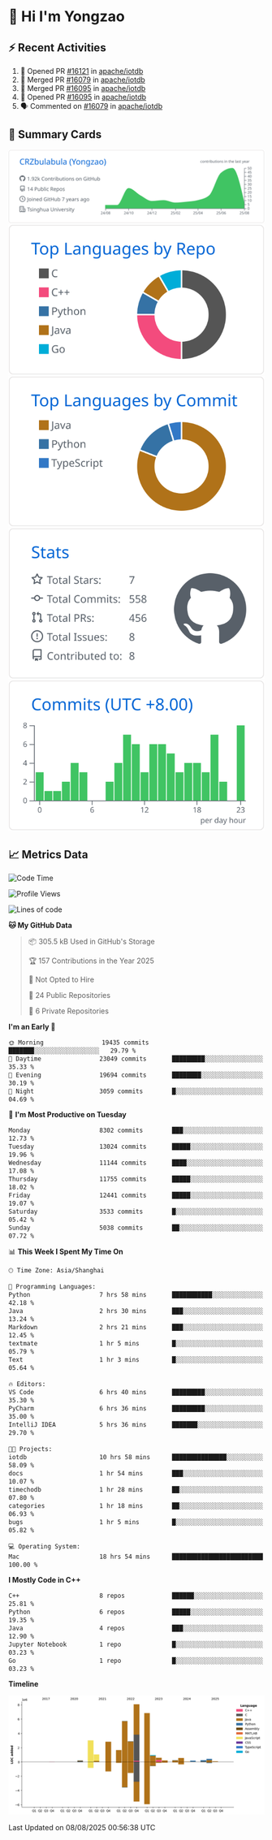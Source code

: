 # 👋 Hi I'm Yongzao

## ⚡ Recent Activities
<!--START_SECTION:activity-->
1. 💪 Opened PR [#16121](https://github.com/apache/iotdb/pull/16121) in [apache/iotdb](https://github.com/apache/iotdb)
2. 🎉 Merged PR [#16079](https://github.com/apache/iotdb/pull/16079) in [apache/iotdb](https://github.com/apache/iotdb)
3. 🎉 Merged PR [#16095](https://github.com/apache/iotdb/pull/16095) in [apache/iotdb](https://github.com/apache/iotdb)
4. 💪 Opened PR [#16095](https://github.com/apache/iotdb/pull/16095) in [apache/iotdb](https://github.com/apache/iotdb)
5. 🗣 Commented on [#16079](https://github.com/apache/iotdb/pull/16079#issuecomment-3146940482) in [apache/iotdb](https://github.com/apache/iotdb)
<!--END_SECTION:activity-->

## 🎑 Summary Cards

[![](https://raw.githubusercontent.com/CRZbulabula/CRZbulabula/main/profile-summary-card-output/github/0-profile-details.svg)](https://github.com/vn7n24fzkq/github-profile-summary-cards)
[![](https://raw.githubusercontent.com/CRZbulabula/CRZbulabula/main/profile-summary-card-output/github/1-repos-per-language.svg)](https://github.com/vn7n24fzkq/github-profile-summary-cards) [![](https://raw.githubusercontent.com/CRZbulabula/CRZbulabula/main/profile-summary-card-output/github/2-most-commit-language.svg)](https://github.com/vn7n24fzkq/github-profile-summary-cards)
[![](https://raw.githubusercontent.com/CRZbulabula/CRZbulabula/main/profile-summary-card-output/github/3-stats.svg)](https://github.com/vn7n24fzkq/github-profile-summary-cards) [![](https://raw.githubusercontent.com/CRZbulabula/CRZbulabula/main/profile-summary-card-output/github/4-productive-time.svg)](https://github.com/vn7n24fzkq/github-profile-summary-cards)

## 📈 Metrics Data

<!--START_SECTION:waka-->
![Code Time](http://img.shields.io/badge/Code%20Time-1%2C116%20hrs%2050%20mins-blue)

![Profile Views](http://img.shields.io/badge/Profile%20Views-0-blue)

![Lines of code](https://img.shields.io/badge/From%20Hello%20World%20I%27ve%20Written-35.6%20million%20lines%20of%20code-blue)

**🐱 My GitHub Data** 

> 📦 305.5 kB Used in GitHub's Storage 
 > 
> 🏆 157 Contributions in the Year 2025
 > 
> 🚫 Not Opted to Hire
 > 
> 📜 24 Public Repositories 
 > 
> 🔑 6 Private Repositories 
 > 
**I'm an Early 🐤** 

```text
🌞 Morning                19435 commits       ███████░░░░░░░░░░░░░░░░░░   29.79 % 
🌆 Daytime                23049 commits       █████████░░░░░░░░░░░░░░░░   35.33 % 
🌃 Evening                19694 commits       ████████░░░░░░░░░░░░░░░░░   30.19 % 
🌙 Night                  3059 commits        █░░░░░░░░░░░░░░░░░░░░░░░░   04.69 % 
```
📅 **I'm Most Productive on Tuesday** 

```text
Monday                   8302 commits        ███░░░░░░░░░░░░░░░░░░░░░░   12.73 % 
Tuesday                  13024 commits       █████░░░░░░░░░░░░░░░░░░░░   19.96 % 
Wednesday                11144 commits       ████░░░░░░░░░░░░░░░░░░░░░   17.08 % 
Thursday                 11755 commits       █████░░░░░░░░░░░░░░░░░░░░   18.02 % 
Friday                   12441 commits       █████░░░░░░░░░░░░░░░░░░░░   19.07 % 
Saturday                 3533 commits        █░░░░░░░░░░░░░░░░░░░░░░░░   05.42 % 
Sunday                   5038 commits        ██░░░░░░░░░░░░░░░░░░░░░░░   07.72 % 
```


📊 **This Week I Spent My Time On** 

```text
🕑︎ Time Zone: Asia/Shanghai

💬 Programming Languages: 
Python                   7 hrs 58 mins       ███████████░░░░░░░░░░░░░░   42.18 % 
Java                     2 hrs 30 mins       ███░░░░░░░░░░░░░░░░░░░░░░   13.24 % 
Markdown                 2 hrs 21 mins       ███░░░░░░░░░░░░░░░░░░░░░░   12.45 % 
textmate                 1 hr 5 mins         █░░░░░░░░░░░░░░░░░░░░░░░░   05.79 % 
Text                     1 hr 3 mins         █░░░░░░░░░░░░░░░░░░░░░░░░   05.64 % 

🔥 Editors: 
VS Code                  6 hrs 40 mins       █████████░░░░░░░░░░░░░░░░   35.30 % 
PyCharm                  6 hrs 36 mins       █████████░░░░░░░░░░░░░░░░   35.00 % 
IntelliJ IDEA            5 hrs 36 mins       ███████░░░░░░░░░░░░░░░░░░   29.70 % 

🐱‍💻 Projects: 
iotdb                    10 hrs 58 mins      ███████████████░░░░░░░░░░   58.09 % 
docs                     1 hr 54 mins        ███░░░░░░░░░░░░░░░░░░░░░░   10.07 % 
timechodb                1 hr 28 mins        ██░░░░░░░░░░░░░░░░░░░░░░░   07.80 % 
categories               1 hr 18 mins        ██░░░░░░░░░░░░░░░░░░░░░░░   06.93 % 
bugs                     1 hr 5 mins         █░░░░░░░░░░░░░░░░░░░░░░░░   05.82 % 

💻 Operating System: 
Mac                      18 hrs 54 mins      █████████████████████████   100.00 % 
```

**I Mostly Code in C++** 

```text
C++                      8 repos             ██████░░░░░░░░░░░░░░░░░░░   25.81 % 
Python                   6 repos             █████░░░░░░░░░░░░░░░░░░░░   19.35 % 
Java                     4 repos             ███░░░░░░░░░░░░░░░░░░░░░░   12.90 % 
Jupyter Notebook         1 repo              █░░░░░░░░░░░░░░░░░░░░░░░░   03.23 % 
Go                       1 repo              █░░░░░░░░░░░░░░░░░░░░░░░░   03.23 % 
```



**Timeline**

![Lines of Code chart](https://raw.githubusercontent.com/CRZbulabula/CRZbulabula/main/assets/bar_graph.png)


 Last Updated on 08/08/2025 00:56:38 UTC
<!--END_SECTION:waka-->

